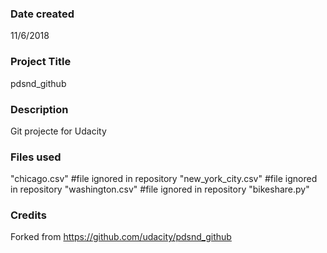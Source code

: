 ### Date created
11/6/2018

### Project Title
pdsnd_github

### Description
Git projecte for Udacity

### Files used
"chicago.csv" #file ignored in repository
"new_york_city.csv" #file ignored in repository
"washington.csv" #file ignored in repository
"bikeshare.py"

### Credits
Forked from
https://github.com/udacity/pdsnd_github
